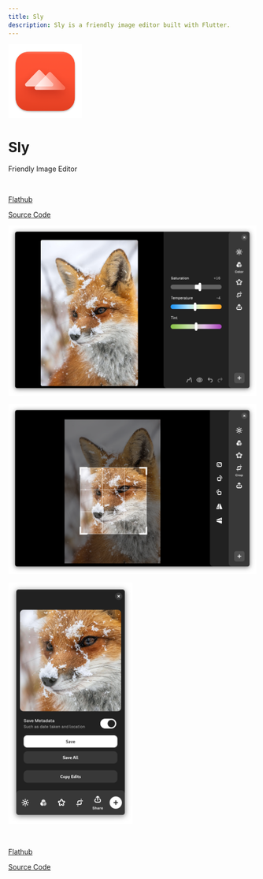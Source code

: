 ```yaml
---
title: Sly
description: Sly is a friendly image editor built with Flutter.
---
```


<style>
  img { max-height: 35em }
</style>

<img width=150 height=150 src="/images/app-icons/sly-macos.png" alt="Sly Icon" />

# Sly

Friendly Image Editor

<br>

[Flathub](https://flathub.org/apps/page.kramo.Sly)

[Source Code](https://github.com/kra-mo/sly)

![Screenshot](https://raw.githubusercontent.com/kra-mo/sly/refs/heads/main/packaging/linux/screenshots/1.png)

![Screenshot](https://raw.githubusercontent.com/kra-mo/sly/refs/heads/main/packaging/linux/screenshots/2.png)

![Screenshot](https://raw.githubusercontent.com/kra-mo/sly/refs/heads/main/packaging/linux/screenshots/3.png)

<br>

[Flathub](https://flathub.org/apps/page.kramo.Sly)

[Source Code](https://github.com/kra-mo/sly)
